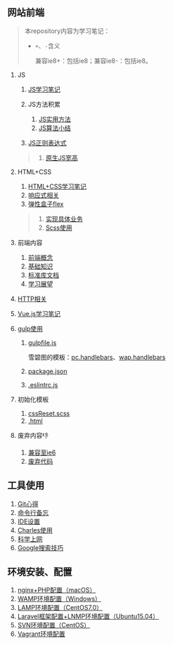 ## 网站前端

>本repository内容为学习笔记：
>
>- `+`、`-`含义
>
>    兼容ie8+：包括ie8；兼容ie8-：包括ie8。

1. JS

    1. [JS学习笔记](./网站前端/JS学习笔记/README.md)
    2. JS方法积累

        1. [JS实用方法](./网站前端/JS方法积累/实用方法/README.md)
        2. [JS算法小结](./网站前端/JS方法积累/算法小结/README.md)
    3. [JS正则表达式](./网站前端/JS正则表达式/README.md)
    >1. [原生JS宽高](./网站前端/JS学习笔记/原生JS宽高.md)
2. HTML+CSS

    1. [HTML+CSS学习笔记](./网站前端/HTML+CSS学习笔记/README.md)
    2. [响应式相关](./网站前端/HTML+CSS学习笔记/响应式相关.md)
    3. [弹性盒子flex](./网站前端/HTML+CSS学习笔记/弹性盒子.md)
    >1. [实现具体业务](./网站前端/HTML+CSS学习笔记/实现具体业务.md)
    >2. [Scss使用](./网站前端/Scss使用/README.md)
3. 前端内容

    1. [前端概念](./网站前端/前端内容/README.md)
    2. [基础知识](./网站前端/前端内容/基础知识.md)
    3. [标准库文档](./网站前端/前端内容/标准库文档.md)
    4. [学习展望](./网站前端/前端内容/学习展望.md)
4. [HTTP相关](./网站前端/HTTP相关/README.md)
5. [Vue.js学习笔记](./网站前端/Vue.js学习笔记/README.md)
6. [gulp使用](./网站前端/gulp使用/README.md)

    1. [gulpfile.js](./网站前端/gulp使用/tools/gulpfile.js)

        雪碧图的模板：[pc.handlebars](./网站前端/gulp使用/tools/pc.handlebars)、[wap.handlebars](./网站前端/gulp使用/tools/wap.handlebars)
    2. [package.json](./网站前端/gulp使用/tools/package.json)
    3. [.eslintrc.js](./网站前端/gulp使用/tools/.eslintrc.js)
7. 初始化模板
        
    1. [cssReset.scss](./网站前端/初始化模板/cssReset.scss)
    2. [.html](./网站前端/初始化模板/html.html)
8. 废弃内容:thumbsdown:

    1. [兼容至ie6](./网站前端/兼容至ie6/README.md)
    2. [废弃代码](./网站前端/JS方法积累/废弃代码/README.md)

## 工具使用
1. [Git心得](./工具使用/Git心得/README.md)
2. [命令行备忘](./工具使用/命令行备忘/README.md)
3. [IDE设置](./工具使用/IDE设置/README.md)
4. [Charles使用](./工具使用/Charles使用/README.md)
5. [科学上网](./工具使用/科学上网/README.md)
6. [Google搜索技巧](./工具使用/Google搜索技巧/README.md)

## 环境安装、配置
1. [nginx+PHP配置（macOS）](./环境安装、配置/nginx+PHP配置（macOS）/README.md)
2. [WAMP环境配置（Windows）](./环境安装、配置/WAMP环境配置（Windows）/README.md)
3. [LAMP环境配置（CentOS7.0）](./环境安装、配置/LAMP环境配置（CentOS7.0）/README.md)
4. [Laravel框架配置+LNMP环境配置（Ubuntu15.04）](./环境安装、配置/Laravel框架配置+LNMP环境配置（Ubuntu15.04）/README.md)
5. [SVN环境配置（CentOS）](./环境安装、配置/SVN环境配置（CentOS）/README.md)
6. [Vagrant环境配置](./环境安装、配置/Vagrant环境配置/README.md)